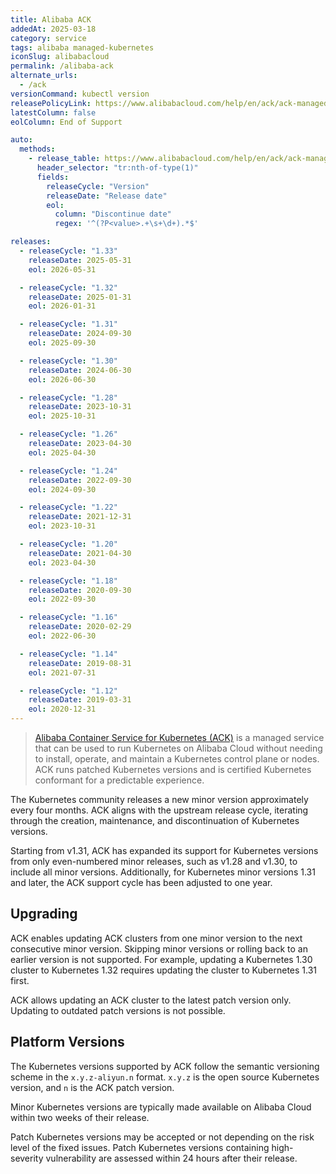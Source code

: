 ```yaml
---
title: Alibaba ACK
addedAt: 2025-03-18
category: service
tags: alibaba managed-kubernetes
iconSlug: alibabacloud
permalink: /alibaba-ack
alternate_urls:
  - /ack
versionCommand: kubectl version
releasePolicyLink: https://www.alibabacloud.com/help/en/ack/ack-managed-and-ack-dedicated/user-guide/support-for-kubernetes-versions
latestColumn: false
eolColumn: End of Support

auto:
  methods:
    - release_table: https://www.alibabacloud.com/help/en/ack/ack-managed-and-ack-dedicated/user-guide/support-for-kubernetes-versions/
      header_selector: "tr:nth-of-type(1)"
      fields:
        releaseCycle: "Version"
        releaseDate: "Release date"
        eol:
          column: "Discontinue date"
          regex: '^(?P<value>.+\s+\d+).*$'

releases:
  - releaseCycle: "1.33"
    releaseDate: 2025-05-31
    eol: 2026-05-31

  - releaseCycle: "1.32"
    releaseDate: 2025-01-31
    eol: 2026-01-31

  - releaseCycle: "1.31"
    releaseDate: 2024-09-30
    eol: 2025-09-30

  - releaseCycle: "1.30"
    releaseDate: 2024-06-30
    eol: 2026-06-30

  - releaseCycle: "1.28"
    releaseDate: 2023-10-31
    eol: 2025-10-31

  - releaseCycle: "1.26"
    releaseDate: 2023-04-30
    eol: 2025-04-30

  - releaseCycle: "1.24"
    releaseDate: 2022-09-30
    eol: 2024-09-30

  - releaseCycle: "1.22"
    releaseDate: 2021-12-31
    eol: 2023-10-31

  - releaseCycle: "1.20"
    releaseDate: 2021-04-30
    eol: 2023-04-30

  - releaseCycle: "1.18"
    releaseDate: 2020-09-30
    eol: 2022-09-30

  - releaseCycle: "1.16"
    releaseDate: 2020-02-29
    eol: 2022-06-30

  - releaseCycle: "1.14"
    releaseDate: 2019-08-31
    eol: 2021-07-31

  - releaseCycle: "1.12"
    releaseDate: 2019-03-31
    eol: 2020-12-31
---
```


> [Alibaba Container Service for Kubernetes (ACK)](https://www.alibabacloud.com/en/product/kubernetes) is a managed
> service that can be used to run Kubernetes on Alibaba Cloud without needing to install, operate, and maintain a
> Kubernetes control plane or nodes. ACK runs patched Kubernetes versions and is certified Kubernetes conformant for a
> predictable experience.

The Kubernetes community releases a new minor version approximately every four months. ACK aligns with the upstream
release cycle, iterating through the creation, maintenance, and discontinuation of Kubernetes versions.

Starting from v1.31, ACK has expanded its support for Kubernetes versions from only even-numbered minor releases,
such as v1.28 and v1.30, to include all minor versions. Additionally, for Kubernetes minor versions 1.31 and later,
the ACK support cycle has been adjusted to one year.

## Upgrading

ACK enables updating ACK clusters from one minor version to the next consecutive minor version.
Skipping minor versions or rolling back to an earlier version is not supported.
For example, updating a Kubernetes 1.30 cluster to Kubernetes 1.32 requires updating the cluster to Kubernetes 1.31 first.

ACK allows updating an ACK cluster to the latest patch version only. Updating to outdated patch versions is not possible.

## Platform Versions

The Kubernetes versions supported by ACK follow the semantic versioning scheme in the `x.y.z-aliyun.n` format.
`x.y.z` is the open source Kubernetes version, and `n` is the ACK patch version.

Minor Kubernetes versions are typically made available on Alibaba Cloud within two weeks of their release.

Patch Kubernetes versions may be accepted or not depending on the risk level of the fixed issues.
Patch Kubernetes versions containing high-severity vulnerability are assessed within 24 hours after their release.

